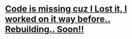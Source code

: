 <h1><u><strong>Code is missing cuz I Lost it, I worked on it way before.. Rebuilding.. Soon!!</strong></u></h1>
